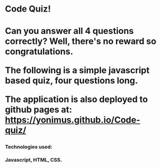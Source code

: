 <h1>Code Quiz!<h1>

Can you answer all 4 questions correctly?
Well, there's no reward so congratulations.

The following is a simple javascript based quiz, four questions long.

The application is also deployed to github pages at: https://yonimus.github.io/Code-quiz/

<h3>Technologies used:<h3>
Javascript, HTML, CSS.
